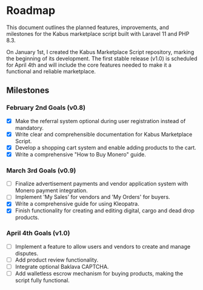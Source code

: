 # Roadmap

This document outlines the planned features, improvements, and milestones for the Kabus marketplace script built with Laravel 11 and PHP 8.3.

On January 1st, I created the Kabus Marketplace Script repository, marking the beginning of its development. The first stable release (v1.0) is scheduled for April 4th and will include the core features needed to make it a functional and reliable marketplace.

## Milestones

### February 2nd Goals (v0.8)
- [X] Make the referral system optional during user registration instead of mandatory.
- [X] Write clear and comprehensible documentation for Kabus Marketplace Script.
- [X] Develop a shopping cart system and enable adding products to the cart.
- [X] Write a comprehensive "How to Buy Monero" guide.

### March 3rd Goals (v0.9)
- [ ] Finalize advertisement payments and vendor application system with Monero payment integration.
- [ ] Implement 'My Sales' for vendors and 'My Orders' for buyers.
- [X] Write a comprehensive guide for using Kleopatra.
- [X] Finish functionality for creating and editing digital, cargo and dead drop products.

### April 4th Goals (v1.0)
- [ ] Implement a feature to allow users and vendors to create and manage disputes.
- [ ] Add product review functionality.
- [ ] Integrate optional Baklava CAPTCHA.
- [ ] Add walletless escrow mechanism for buying products, making the script fully functional.

